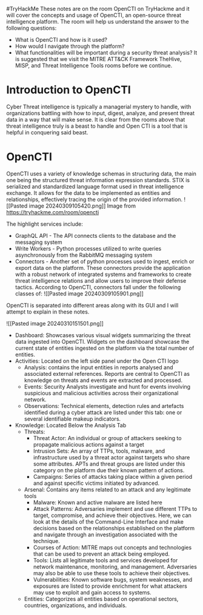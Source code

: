 #TryHackMe 
These notes are on the room OpenCTI on TryHackme and it will cover the concepts and usage of OpenCTI, an open-source threat intelligence platform. The room will help us understand the answer to the following questions:
- What is OpenCTI and how is it used?
- How would I navigate through the platform?
- What functionalities will be important during a security threat analysis?
It is suggested that we visit the MITRE ATT&CK Framework TheHive, MISP, and Threat Intelligence Tools rooms before we continue.

# Introduction to OpenCTI

Cyber Threat intelligence is typically a managerial mystery to handle, with organizations battling with how to input, digest, analyze, and present threat data in a way that will make sense. It is clear from the rooms above that threat intelligence truly is a beast to handle and Open CTI is a tool that is helpful in conquering said beast. 

# OpenCTI 

OpenCTI uses a variety of knowledge schemas in structuring data, the main one being the structured threat information expression standards. STIX is serialized and standardized language format used in threat intelligence exchange. It allows for the data to be implemented as entities and relationships, effectively tracing the origin of the provided information.
![[Pasted image 20240309105420.png]]
Image from https://tryhackme.com/room/opencti

The highlight services include:
- GraphQL API - The API connects clients to the database and the messaging system
- Write Workers - Python processes utilized to write queries asynchronously from the RabbitMQ messaging system
- Connectors - Another set of python processes used to ingest, enrich or export data on the platform. These connectors provide the application with a robust network of integrated systems and frameworks to create threat intelligence relations and allow users to improve their defense tactics. 
According to OpenCTI, connectors fall under the following classes of:
![[Pasted image 20240309105901.png]]

OpenCTI is separated into different areas along with its GUI and I will attempt to explain in these notes.

![[Pasted image 20240310151501.png]]

- Dashboard:  Showcases various visual widgets summarizing the threat data ingested into OpenCTI. Widgets on the dashboard showcase the current state of entities ingested on the platform via the total number of entities.
- Activities: Located on the left side panel under the Open CTI logo
	- Analysis: contains the input entities in reports analysed and associated external references. Reports are central to OpenCTI as knowledge on threats and events are extracted and processed.
	- Events: Security Analysts investigate and hunt for events involving suspicious and malicious activities across their organizational network.
	- Observations: Technical elements, detection rules and artefacts identified during a cyber attack are listed under this tab: one or several identifiable makeup indicators.
- Knowledge: Located Below the Analysis Tab
	- Threats: 
		- Threat Actor: An individual or group of attackers seeking to propagate malicious actions against a target
		- Intrusion Sets: An array of TTPs, tools, malware, and infrastructure used by a threat actor against targets who share some attributes. APTs and threat groups are listed under this category on the platform due their known pattern of actions.
		- Campaigns: Series of attacks taking place within a given period and against specific victims initiated by advanced. 
	- Arsenal: Contains any items related to an attack and any legitimate tools 
		- Malware: Known and active malware are listed here
		- Attack Patterns: Adversaries implement and use different TTPs to target, compromise, and achieve their objectives. Here, we can look at the details of the Command-Line Interface and make decisions based on the relationships established on the platform and navigate through an investigation associated with the technique.
		- Courses of Action: MITRE maps out  concepts and technologies that can be used to prevent an attack being employed.
		- Tools: Lists all legitimate tools and services developed for network maintenance, monitoring, and management. Adversaries may also be able to use these tools to achieve their objectives.
		- Vulnerabilities: Known software bugs, system weaknesses, and exposures are listed to provide enrichment for what attackers may use to exploit and gain access to systems. 
	-  Entities: Categorizes all entities based on operational sectors, countries, organizations, and individuals. 
	